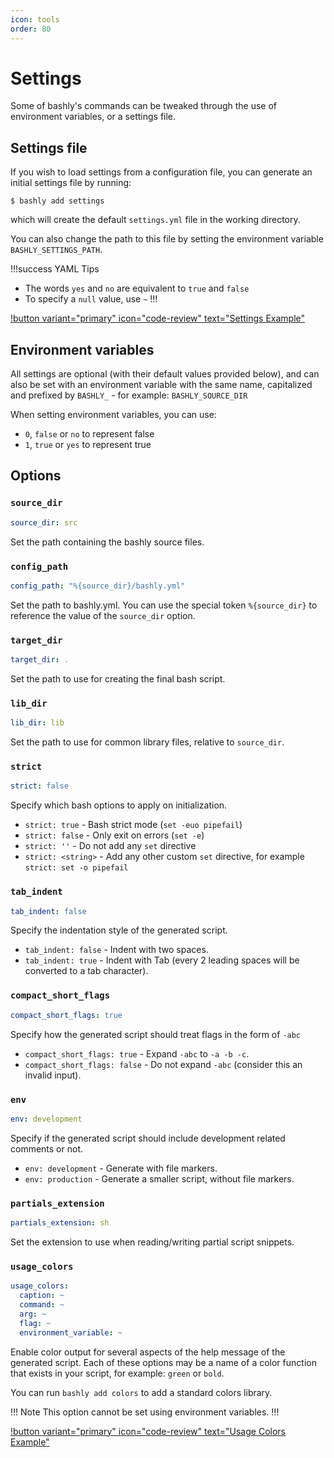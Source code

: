 ```yaml
---
icon: tools
order: 80
---
```


# Settings

Some of bashly's commands can be tweaked through the use of environment
variables, or a settings file.

## Settings file

If you wish to load settings from a configuration file, you can generate an
initial settings file by running:

```shell
$ bashly add settings
```

which will create the default `settings.yml` file in the working directory.

You can also change the path to this file by setting the environment variable
`BASHLY_SETTINGS_PATH`.

!!!success YAML Tips
- The words `yes` and `no` are equivalent to `true` and `false`
- To specify a `null` value, use `~`
!!!

[!button variant="primary" icon="code-review" text="Settings Example"](https://github.com/DannyBen/bashly/tree/master/examples/settings#readme)

## Environment variables

All settings are optional (with their default values provided below), and
can also be set with an environment variable with the same name, capitalized
and prefixed by `BASHLY_` - for example: `BASHLY_SOURCE_DIR`

When setting environment variables, you can use:

- `0`, `false` or `no` to represent false
- `1`, `true` or `yes` to represent true

## Options

### `source_dir`

```yaml
source_dir: src
```

Set the path containing the bashly source files.

### `config_path`

```yaml
config_path: "%{source_dir}/bashly.yml"
```

Set the path to bashly.yml. You can use the special token `%{source_dir}` to
reference the value of the `source_dir` option.

### `target_dir`

```yaml
target_dir: .
```

Set the path to use for creating the final bash script.

### `lib_dir`

```yaml
lib_dir: lib
```

Set the path to use for common library files, relative to `source_dir`.

### `strict`

```yaml
strict: false
```

Specify which bash options to apply on initialization.

- `strict: true` - Bash strict mode (`set -euo pipefail`)
- `strict: false` - Only exit on errors (`set -e`)
- `strict: ''` - Do not add any `set` directive
- `strict: <string>` - Add any other custom `set` directive, for example
   `strict: set -o pipefail`

### `tab_indent`

```yaml
tab_indent: false
```

Specify the indentation style of the generated script.

- `tab_indent: false` - Indent with two spaces.
- `tab_indent: true` - Indent with Tab (every 2 leading spaces will be converted
   to a tab character).

### `compact_short_flags`

```yaml
compact_short_flags: true
```

Specify how the generated script should treat flags in the form of `-abc`

- `compact_short_flags: true` - Expand `-abc` to `-a -b -c`.
- `compact_short_flags: false` - Do not expand `-abc` (consider this an invalid input).

### `env`

```yaml
env: development
```

Specify if the generated script should include development related comments or
not.

- `env: development` - Generate with file markers.
- `env: production` -  Generate a smaller script, without file markers.

### `partials_extension`

```yaml
partials_extension: sh
```

Set the extension to use when reading/writing partial script snippets.

### `usage_colors`

```yaml
usage_colors:
  caption: ~
  command: ~
  arg: ~
  flag: ~
  environment_variable: ~
```

Enable color output for several aspects of the help message of the generated
script. Each of these options may be a name of a color function that exists in
your script, for example: `green` or `bold`.

You can run `bashly add colors` to add a standard colors library.

!!! Note
This option cannot be set using environment variables.
!!!

[!button variant="primary" icon="code-review" text="Usage Colors Example"](https://github.com/DannyBen/bashly/tree/master/examples/colors-usage#readme)
